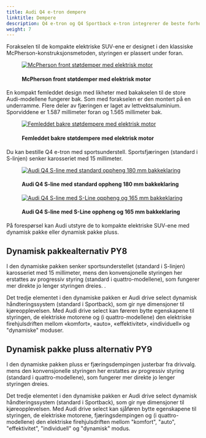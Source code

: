 ```yaml
---
title: Audi Q4 e-tron dempere
linktitle: Dempere
description: Q4 e-tron og Q4 Sportback e-tron integrerer de beste forholdene for høye nivåer av komfort, kjøreglede og urokkelig stabilitet
weight: 7
---
```

<!-- markdownlint-disable MD033 -->

Forakselen til de kompakte elektriske SUV-ene er designet i den klassiske McPherson-konstruksjonsmetoden, styringen er plassert under foran. 

<figure>
    <a href="https://media.electrichasgoneaudi.net/multimedia/models/q4-e-tron/drivetrain/suspension/frontsuspension.jpg">
        <img src="https://media.electrichasgoneaudi.net/multimedia/models/q4-e-tron/drivetrain/suspension/frontsuspensions.jpg"
        class="img-fluid" alt="McPherson front støtdemper med elektrisk motor" title="McPherson front støtdemper med elektrisk motor">
    </a>
    <figcaption><h4>McPherson front støtdemper med elektrisk motor</h4></figcaption>
</figure>

En kompakt femleddet design med likheter med bakakselen til de store Audi-modellene fungerer bak. Som med forakselen er den montert på en underramme. Flere deler av fjæringen er laget av lettvektsaluminium. Sporviddene er 1.587 millimeter foran og 1.565 millimeter bak.

<figure>
    <a href="https://media.electrichasgoneaudi.net/multimedia/models/q4-e-tron/drivetrain/suspension/rearsuspension.jpg">
        <img src="https://media.electrichasgoneaudi.net/multimedia/models/q4-e-tron/drivetrain/suspension/rearsuspensions.jpg"
        class="img-fluid" alt="Femleddet bakre støtdempere med elektrisk motor" title="Femleddet bakre støtdempere med elektrisk motor">
    </a>
    <figcaption><h4>Femleddet bakre støtdempere med elektrisk motor</h4></figcaption>
</figure>

Du kan bestille Q4 e-tron med sportsunderstell. Sportsfjæringen (standard i S-linjen) senker karosseriet med 15 millimeter.

<figure>
    <a href="https://media.electrichasgoneaudi.net/multimedia/models/q4-e-tron/drivetrain/suspension/suspension.jpg">
        <img src="https://media.electrichasgoneaudi.net/multimedia/models/q4-e-tron/drivetrain/suspension/suspension.jpg"
        class="img-fluid" alt="Audi Q4 S-line med standard oppheng 180 mm bakkeklaring" title="Audi Q4 S-line med standard oppheng 180 mm bakkeklaring">
    </a>
    <figcaption><h4>Audi Q4 S-line med standard oppheng 180 mm bakkeklaring</h4></figcaption>
</figure>

<figure>
    <a href="https://media.electrichasgoneaudi.net/multimedia/models/q4-e-tron/drivetrain/suspension/slinesuspension.jpg">
        <img src="https://media.electrichasgoneaudi.net/multimedia/models/q4-e-tron/drivetrain/suspension/slinesuspensions.jpg"
        class="img-fluid" alt="Audi Q4 S-line med S-Line oppheng og 165 mm bakkeklaring" title="Audi Q4 S-line med S-Line oppheng og 165 mm bakkeklaring">
    </a>
    <figcaption><h4>Audi Q4 S-line med S-Line oppheng og 165 mm bakkeklaring</h4></figcaption>
</figure>

På forespørsel kan Audi utstyre de to kompakte elektriske SUV-ene med dynamisk pakke eller dynamisk pakke pluss.

## Dynamisk pakkealternativ PY8

I den dynamiske pakken senker sportsunderstellet (standard i S-linjen) karosseriet med 15 millimeter, mens den konvensjonelle styringen her erstattes av progressiv styring (standard i quattro-modellene), som fungerer mer direkte jo lenger styringen dreies. .

Det tredje elementet i den dynamiske pakken er Audi drive select dynamisk håndteringssystem (standard i Sportback), som gir nye dimensjoner til kjøreopplevelsen. Med Audi drive select kan føreren bytte egenskapene til styringen, de elektriske motorene og (i quattro-modellene) den elektriske firehjulsdriften mellom «komfort», «auto», «effektivitet», «individuell» og "dynamiske" moduser.

## Dynamisk pakke pluss alternativ PY9

I den dynamiske pakken pluss er fjæringsdempingen justerbar fra drivvalg. mens den konvensjonelle styringen her erstattes av progressiv styring (standard i quattro-modellene), som fungerer mer direkte jo lenger styringen dreies.

Det tredje elementet i den dynamiske pakken er Audi drive select dynamisk håndteringssystem (standard i Sportback), som gir nye dimensjoner til kjøreopplevelsen. Med Audi drive select kan sjåføren bytte egenskapene til styringen, de elektriske motorene, fjæringsdempingen og (i quattro-modellene) den elektriske firehjulsdriften mellom "komfort", "auto", "effektivitet", "individuell" og "dynamisk" modus.
